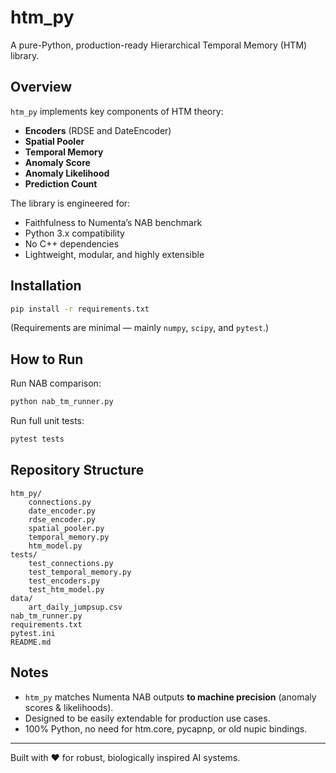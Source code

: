 # htm_py

A pure-Python, production-ready Hierarchical Temporal Memory (HTM) library.

## Overview

`htm_py` implements key components of HTM theory:
- **Encoders** (RDSE and DateEncoder)
- **Spatial Pooler**
- **Temporal Memory**
- **Anomaly Score**
- **Anomaly Likelihood**
- **Prediction Count**

The library is engineered for:
- Faithfulness to Numenta’s NAB benchmark
- Python 3.x compatibility
- No C++ dependencies
- Lightweight, modular, and highly extensible

## Installation

```bash
pip install -r requirements.txt
```

(Requirements are minimal — mainly `numpy`, `scipy`, and `pytest`.)

## How to Run

Run NAB comparison:

```bash
python nab_tm_runner.py
```

Run full unit tests:

```bash
pytest tests
```

## Repository Structure

```
htm_py/
    connections.py
    date_encoder.py
    rdse_encoder.py
    spatial_pooler.py
    temporal_memory.py
    htm_model.py
tests/
    test_connections.py
    test_temporal_memory.py
    test_encoders.py
    test_htm_model.py
data/
    art_daily_jumpsup.csv
nab_tm_runner.py
requirements.txt
pytest.ini
README.md
```

## Notes

- `htm_py` matches Numenta NAB outputs **to machine precision** (anomaly scores & likelihoods).
- Designed to be easily extendable for production use cases.
- 100% Python, no need for htm.core, pycapnp, or old nupic bindings.

---

Built with ❤️ for robust, biologically inspired AI systems.
